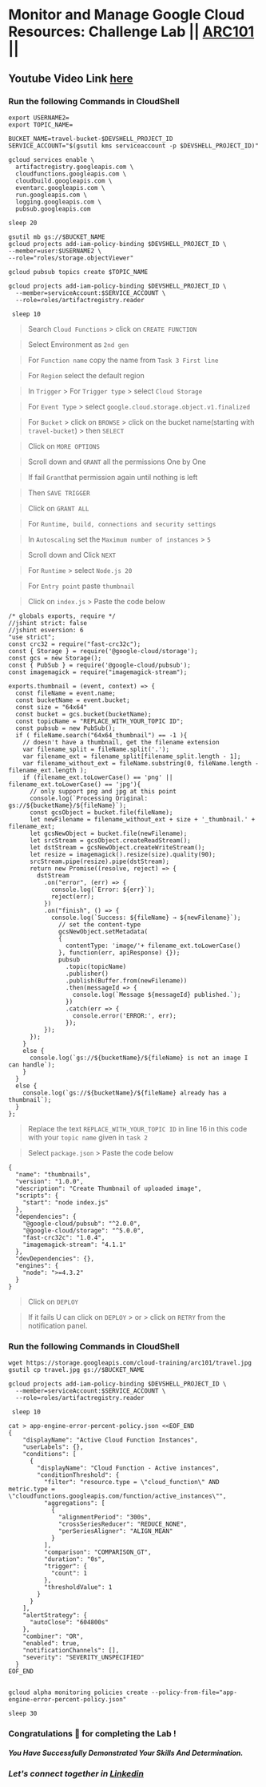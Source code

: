 # Monitor and Manage Google Cloud Resources: Challenge Lab || [ARC101](https://www.cloudskillsboost.google/focuses/60441?parent=catalog) ||

## Youtube Video Link [here](https://youtu.be/2efxciv5OXM)

### Run the following Commands in CloudShell

```
export USERNAME2=
export TOPIC_NAME=
```
```
BUCKET_NAME=travel-bucket-$DEVSHELL_PROJECT_ID
SERVICE_ACCOUNT="$(gsutil kms serviceaccount -p $DEVSHELL_PROJECT_ID)"

gcloud services enable \
  artifactregistry.googleapis.com \
  cloudfunctions.googleapis.com \
  cloudbuild.googleapis.com \
  eventarc.googleapis.com \
  run.googleapis.com \
  logging.googleapis.com \
  pubsub.googleapis.com

sleep 20

gsutil mb gs://$BUCKET_NAME
gcloud projects add-iam-policy-binding $DEVSHELL_PROJECT_ID \
--member=user:$USERNAME2 \
--role="roles/storage.objectViewer"

gcloud pubsub topics create $TOPIC_NAME

gcloud projects add-iam-policy-binding $DEVSHELL_PROJECT_ID \
  --member=serviceAccount:$SERVICE_ACCOUNT \
  --role=roles/artifactregistry.reader

 sleep 10

```
> Search ```Cloud Functions``` > click on ```CREATE FUNCTION```

> Select Environment as ``2nd gen``

> For ``Function name`` copy the name from ``Task 3 First line``

> For ``Region`` select the default region

> In `Trigger` > For ``Trigger type`` > select ``Cloud Storage``

> For ``Event Type`` > select ``google.cloud.storage.object.v1.finalized``

> For ``Bucket`` > click on ```BROWSE``` > click on the bucket name(starting with ```travel-bucket```) > then ``SELECT``

> Click on `MORE OPTIONS`

> Scroll down and `GRANT` all the permissions One by One

> If fail ``Grant``that permission again until nothing is left

> Then ``SAVE TRIGGER``

> Click on ``GRANT ALL``

> For `` Runtime, build, connections and security settings ``

> In ``Autoscaling`` set the ```Maximum number of instances``` > `5`

> Scroll down and Click ```NEXT```

> For ``Runtime`` > select ``Node.js 20``

> For ``Entry point`` paste `thumbnail`

> Click on ``index.js`` > Paste the code below
```
/* globals exports, require */
//jshint strict: false
//jshint esversion: 6
"use strict";
const crc32 = require("fast-crc32c");
const { Storage } = require('@google-cloud/storage');
const gcs = new Storage();
const { PubSub } = require('@google-cloud/pubsub');
const imagemagick = require("imagemagick-stream");

exports.thumbnail = (event, context) => {
  const fileName = event.name;
  const bucketName = event.bucket;
  const size = "64x64"
  const bucket = gcs.bucket(bucketName);
  const topicName = "REPLACE_WITH_YOUR_TOPIC ID";
  const pubsub = new PubSub();
  if ( fileName.search("64x64_thumbnail") == -1 ){
    // doesn't have a thumbnail, get the filename extension
    var filename_split = fileName.split('.');
    var filename_ext = filename_split[filename_split.length - 1];
    var filename_without_ext = fileName.substring(0, fileName.length - filename_ext.length );
    if (filename_ext.toLowerCase() == 'png' || filename_ext.toLowerCase() == 'jpg'){
      // only support png and jpg at this point
      console.log(`Processing Original: gs://${bucketName}/${fileName}`);
      const gcsObject = bucket.file(fileName);
      let newFilename = filename_without_ext + size + '_thumbnail.' + filename_ext;
      let gcsNewObject = bucket.file(newFilename);
      let srcStream = gcsObject.createReadStream();
      let dstStream = gcsNewObject.createWriteStream();
      let resize = imagemagick().resize(size).quality(90);
      srcStream.pipe(resize).pipe(dstStream);
      return new Promise((resolve, reject) => {
        dstStream
          .on("error", (err) => {
            console.log(`Error: ${err}`);
            reject(err);
          })
          .on("finish", () => {
            console.log(`Success: ${fileName} → ${newFilename}`);
              // set the content-type
              gcsNewObject.setMetadata(
              {
                contentType: 'image/'+ filename_ext.toLowerCase()
              }, function(err, apiResponse) {});
              pubsub
                .topic(topicName)
                .publisher()
                .publish(Buffer.from(newFilename))
                .then(messageId => {
                  console.log(`Message ${messageId} published.`);
                })
                .catch(err => {
                  console.error('ERROR:', err);
                });
          });
      });
    }
    else {
      console.log(`gs://${bucketName}/${fileName} is not an image I can handle`);
    }
  }
  else {
    console.log(`gs://${bucketName}/${fileName} already has a thumbnail`);
  }
};
```

> Replace the text ``REPLACE_WITH_YOUR_TOPIC ID`` in line 16 in this code with your ```topic name``` given in ```task 2```

> Select ``package.json`` > Paste the code below
```
{
  "name": "thumbnails",
  "version": "1.0.0",
  "description": "Create Thumbnail of uploaded image",
  "scripts": {
    "start": "node index.js"
  },
  "dependencies": {
    "@google-cloud/pubsub": "^2.0.0",
    "@google-cloud/storage": "^5.0.0",
    "fast-crc32c": "1.0.4",
    "imagemagick-stream": "4.1.1"
  },
  "devDependencies": {},
  "engines": {
    "node": ">=4.3.2"
  }
}
```

> Click on `DEPLOY`

> If it fails U can click on ``DEPLOY`` > or > click on ``RETRY`` from the notification panel.

### Run the following Commands in CloudShell
```
wget https://storage.googleapis.com/cloud-training/arc101/travel.jpg
gsutil cp travel.jpg gs://$BUCKET_NAME

gcloud projects add-iam-policy-binding $DEVSHELL_PROJECT_ID \
  --member=serviceAccount:$SERVICE_ACCOUNT \
  --role=roles/artifactregistry.reader

 sleep 10

cat > app-engine-error-percent-policy.json <<EOF_END
{
    "displayName": "Active Cloud Function Instances",
    "userLabels": {},
    "conditions": [
      {
        "displayName": "Cloud Function - Active instances",
        "conditionThreshold": {
          "filter": "resource.type = \"cloud_function\" AND metric.type = \"cloudfunctions.googleapis.com/function/active_instances\"",
          "aggregations": [
            {
              "alignmentPeriod": "300s",
              "crossSeriesReducer": "REDUCE_NONE",
              "perSeriesAligner": "ALIGN_MEAN"
            }
          ],
          "comparison": "COMPARISON_GT",
          "duration": "0s",
          "trigger": {
            "count": 1
          },
          "thresholdValue": 1
        }
      }
    ],
    "alertStrategy": {
      "autoClose": "604800s"
    },
    "combiner": "OR",
    "enabled": true,
    "notificationChannels": [],
    "severity": "SEVERITY_UNSPECIFIED"
  }
EOF_END


gcloud alpha monitoring policies create --policy-from-file="app-engine-error-percent-policy.json"

sleep 30

```

### Congratulations 🎉 for completing the Lab !

##### *You Have Successfully Demonstrated Your Skills And Determination.*

### *Let's connect together in [Linkedin](https://www.linkedin.com/in/soumen-kumar-26364a271/)*
